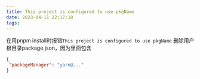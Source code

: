 ```yaml
---
title: This project is configured to use pkgName
date: 2023-04-11 22:17:18
tags:
---
```



在用pnpm install时报错`This project is configured to use pkgName`
删除用户根目录package.json，因为里面包含
```json
{
 "packageManager": "yarn@..."
}
```
